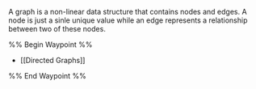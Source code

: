 A graph is a non-linear data structure that contains nodes and edges. A node is just a sinle unique value while an edge represents a relationship between two of these nodes.

%% Begin Waypoint %%
- [[Directed Graphs]]

%% End Waypoint %%


